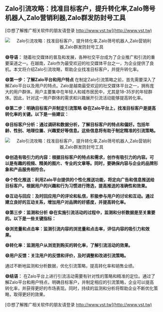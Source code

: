 ## **Zalo引流攻略：找准目标客户，提升转化率,Zalo筛号机器人,Zalo营销利器,Zalo群发防封号工具**

[😍想了解推广相关软件的朋友请登录 http://www.vst.tw](http://www.vst.tw)

 <center><img src="https://vst.tw/MP4/tuiguang/png/1.png" alt="Zalo引流攻略：找准目标客户，提升转化率,Zalo筛号机器人,Zalo营销利器,Zalo群发防封号工具"></center>

**😄导语：**
随着社交媒体的普及和发展，各种社交平台成为了企业推广和引流的重要渠道之一。在越南，Zalo作为最受欢迎的社交媒体平台之一，为企业提供了良机。本文将介绍Zalo引流攻略，帮助企业找准目标客户，并提升转化率。

**😄第一步：了解Zalo平台和用户特点**
在制定Zalo引流策略之前，首先需要深入了解Zalo平台以及用户的特点。Zalo是越南最受欢迎的社交媒体平台之一，拥有庞大的用户群体。用户主要集中在年轻人和城市居民中，尤其是18-35岁的年轻群体。因此，针对这一用户群体的需求和兴趣展开引流活动能够提高转化率。

**😄第二步：明确目标客户并制定引流策略**
**😄在Zalo平台上，找准目标客户是提高转化率的关键。以下是一些建议：**

**😄目标客户分析：通过调研和数据分析，了解目标客户的特点和偏好。包括年龄、性别、地理位置、兴趣爱好等信息。这些信息将有助于制定精准的引流策略。**

 <center><img src="https://vst.tw/MP4/tuiguang/png/0.png" alt="Zalo引流攻略：找准目标客户，提升转化率,Zalo筛号机器人,Zalo营销利器,Zalo群发防封号工具"></center>

**😄创造有吸引力的内容：根据目标客户的特点和需求，创作有吸引力的内容。可以是有趣的视频、精美的图片、专业的文章等。同时，要确保内容与企业的品牌形象和产品服务相符合。**

**😄个性化推送：利用Zalo平台提供的个性化推送功能，将定向广告和信息推送给目标客户。根据用户的兴趣和行为习惯进行筛选，提高推送的准确性和效果。**

**😄互动与回应：及时回应用户的评论和私信，积极参与用户的讨论和互动。通过建立良好的互动关系，增加用户对品牌的好感度，并提高转化率。**

**😄第三步：监测和分析**
**😄在实施引流活动的过程中，监测和分析数据是至关重要的。以下是一些关键指标：**

**😄浏览量和点击率：监测引流内容的浏览量和点击率，评估内容的吸引力和效果。**

**😄转化率：监测用户从浏览到购买的转化率，了解引流活动的效果。**

**😄用户反馈：关注用户的反馈和评价，及时调整和改进引流策略。**

通过不断地监测和分析数据，优化引流策略，提高转化率和销售业绩。

**😄结语：**
在Zalo平台上进行引流活动需要有针对性的策略和精准的定位。通过了解Zalo平台和用户特点，明确目标客户，并制定相应的引流策略，企业可以提高转化率，并获得更好的市场表现。同时，持续的监测和分析将帮助企业不断优化策略，取得更好的效果。

[😍想了解推广相关软件的朋友请登录 http://www.vst.tw](http://www.vst.tw)



